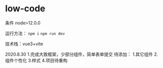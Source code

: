 # low-code
条件 node>12.0.0

运行方法：
`npm i`
`npm run dev`
 
 技术栈：vue3+vite
 
 2020.8.30
 1.完成大致框架，少部分组件，简单表单提交
 待添加：
 1.其它组件
 2.组件个性化
 3.样式
 4.项目待重构

